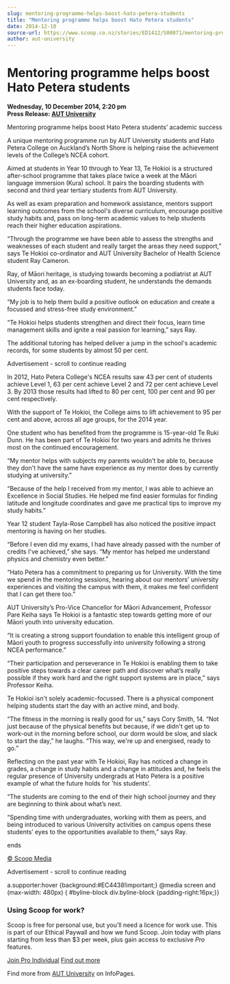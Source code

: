 ```yaml
---
slug: mentoring-programme-helps-boost-hato-petera-students
title: "Mentoring programme helps boost Hato Petera students"
date: 2014-12-10
source-url: https://www.scoop.co.nz/stories/ED1412/S00071/mentoring-programme-helps-boost-hato-petera-students.htm
author: aut-university
---
```

Mentoring programme helps boost Hato Petera students
====================================================

**Wednesday, 10 December 2014, 2:20 pm**  
**Press Release: [AUT University](https://info.scoop.co.nz/AUT_University)**

Mentoring programme helps boost Hato Petera students’ academic success

  
A unique mentoring programme run by AUT University students and Hato Petera College on Auckland’s North Shore is helping raise the achievement levels of the College’s NCEA cohort.

Aimed at students in Year 10 through to Year 13, Te Hokioi is a structured after-school programme that takes place twice a week at the Māori language immersion (Kura) school. It pairs the boarding students with second and third year tertiary students from AUT University.

As well as exam preparation and homework assistance, mentors support learning outcomes from the school's diverse curriculum, encourage positive study habits and, pass on long-term academic values to help students reach their higher education aspirations.

“Through the programme we have been able to assess the strengths and weaknesses of each student and really target the areas they need support,” says Te Hokioi co-ordinator and AUT University Bachelor of Health Science student Ray Cameron.

Ray, of Māori heritage, is studying towards becoming a podiatrist at AUT University and, as an ex-boarding student, he understands the demands students face today.

“My job is to help them build a positive outlook on education and create a focussed and stress-free study environment.”

“Te Hokioi helps students strengthen and direct their focus, learn time management skills and ignite a real passion for learning,” says Ray.

The additional tutoring has helped deliver a jump in the school's academic records, for some students by almost 50 per cent.

Advertisement - scroll to continue reading





In 2012, Hato Petera College's NCEA results saw 43 per cent of students achieve Level 1, 63 per cent achieve Level 2 and 72 per cent achieve Level 3. By 2013 those results had lifted to 80 per cent, 100 per cent and 90 per cent respectively.

With the support of Te Hokioi, the College aims to lift achievement to 95 per cent and above, across all age groups, for the 2014 year.

One student who has benefited from the programme is 15-year-old Te Ruki Dunn. He has been part of Te Hokioi for two years and admits he thrives most on the continued encouragement.

“My mentor helps with subjects my parents wouldn't be able to, because they don't have the same have experience as my mentor does by currently studying at university.”

“Because of the help I received from my mentor, I was able to achieve an Excellence in Social Studies. He helped me find easier formulas for finding latitude and longitude coordinates and gave me practical tips to improve my study habits.”

Year 12 student Tayla-Rose Campbell has also noticed the positive impact mentoring is having on her studies.

“Before I even did my exams, I had have already passed with the number of credits I've achieved,” she says. “My mentor has helped me understand physics and chemistry even better.”

“Hato Petera has a commitment to preparing us for University. With the time we spend in the mentoring sessions, hearing about our mentors' university experiences and visiting the campus with them, it makes me feel confident that I can get there too.”

AUT University’s Pro-Vice Chancellor for Māori Advancement, Professor Pare Keiha says Te Hokioi is a fantastic step towards getting more of our Māori youth into university education.

“It is creating a strong support foundation to enable this intelligent group of Māori youth to progress successfully into university following a strong NCEA performance.”

“Their participation and perseverance in Te Hokioi is enabling them to take positive steps towards a clear career path and discover what’s really possible if they work hard and the right support systems are in place,” says Professor Keiha.

Te Hokioi isn't solely academic-focussed. There is a physical component helping students start the day with an active mind, and body.

“The fitness in the morning is really good for us,” says Cory Smith, 14. “Not just because of the physical benefits but because, if we didn't get up to work-out in the morning before school, our dorm would be slow, and slack to start the day,” he laughs. “This way, we're up and energised, ready to go.”

Reflecting on the past year with Te Hokioi, Ray has noticed a change in grades, a change in study habits and a change in attitudes and, he feels the regular presence of University undergrads at Hato Petera is a positive example of what the future holds for 'his students'.

“The students are coming to the end of their high school journey and they are beginning to think about what’s next.

“Spending time with undergraduates, working with them as peers, and being introduced to various University activities on campus opens these students’ eyes to the opportunities available to them,” says Ray.

ends

[© Scoop Media](http://www.scoop.co.nz/about/terms.html)  

Advertisement - scroll to continue reading



a.supporter:hover {background:#EC4438!important;} @media screen and (max-width: 480px) { #byline-block div.byline-block {padding-right:16px;}}

### Using Scoop for work?

Scoop is free for personal use, but you’ll need a licence for work use. This is part of our Ethical Paywall and how we fund Scoop. Join today with plans starting from less than $3 per week, plus gain access to exclusive _Pro_ features.  
  
[Join Pro Individual](https://pro.scoop.co.nz/Individual/?from=ProIn24) [Find out more](https://pro.scoop.co.nz/using-scoop-for-work/?from=ProIn24)

Find more from [AUT University](https://info.scoop.co.nz/AUT_University) on InfoPages.